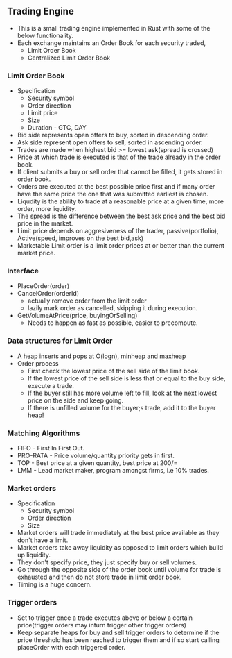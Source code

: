 ## Trading Engine

- This is a small trading engine implemented in Rust with some of the below functionality.
- Each exchange maintains an Order Book for each security traded,
  - Limit Order Book
  - Centralized Limit Order Book

### Limit Order Book

- Specification
  - Security symbol
  - Order direction
  - Limit price
  - Size 
  - Duration - GTC, DAY
- Bid side represents open offers to buy, sorted in descending order.
- Ask side represent open offers to sell, sorted in ascending order.
- Trades are made when highest bid >= lowest ask(spread is crossed)
- Price at which trade is executed is that of the trade already in the order book.
- If client submits a buy or sell order that cannot be filled, it gets stored in order book.
- Orders are executed at the best possible price first and if many order have the same price the one that was submitted earliest is chosen.
- Liqudity is the ability to trade at a reasonable price at a given time, more order, more liquidity.
- The spread is the difference between the best ask price and the best bid price in the market.
- Limit price depends on aggresiveness of the trader, passive(portfolio), Active(speed, improves on the best bid,ask)
- Marketable Limit order is a limit order prices at or better than the current market price.

### Interface

- PlaceOrder(order)
- CancelOrder(orderId)
  - actually remove order from the limit order
  - lazily mark order as cancelled, skipping it during execution.
- GetVolumeAtPrice(price, buyingOrSelling)
  - Needs to happen as fast as possible, easier to precompute.

### Data structures for Limit Order

- A heap inserts and pops at O(logn), minheap and maxheap
- Order process
  - First check the lowest price of the sell side of the limit book.
  - If the lowest price of the sell side is less that or equal to the buy side, execute a trade.
  - If the buyer still has more volume left to fill, look at the next lowest price on the side and keep going.
  - If there is unfilled volume for the buyer;s trade, add it to the buyer heap!

### Matching Algorithms

- FIFO - First In First Out.
- PRO-RATA - Price volume/quantity priority gets in first.
- TOP - Best price at a given quantity, best price at 200/=
- LMM - Lead market maker, program amongst firms, i.e 10% trades.


### Market orders

- Specification
  - Security symbol
  - Order direction
  - Size
- Market orders will trade immediately at the best price available as they don't have a limit.
- Market orders take away liquidity as opposed to limit orders which build up liquidity.
- They don't specify price, they just specify buy or sell volumes.
- Go through the opposite side of the order book until volume for trade is exhausted and then do not store trade in limit order book.
- Timing is a huge concern.

### Trigger orders

- Set to trigger once a trade executes above or below a certain price(trigger orders may inturn trigger other trigger orders)
- Keep separate heaps for buy and sell trigger orders to determine if the price threshold has been reached to trigger them and if so start calling placeOrder with each triggered order.

